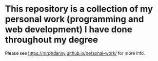 # This repository is a collection of my personal work (programming and web development) I have done throughout my degree

Please see https://mrphdanny.github.io/personal-work/ for more info.
